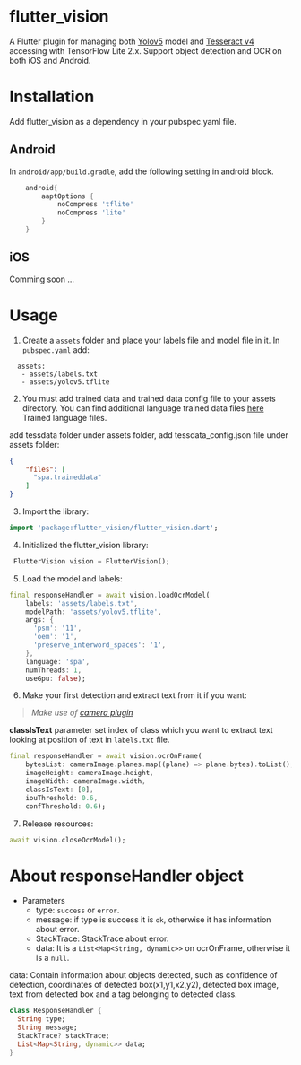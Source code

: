 # flutter_vision

A Flutter plugin for managing both [Yolov5](https://github.com/ultralytics/yolov5) model and [Tesseract v4](https://tesseract-ocr.github.io/tessdoc/) accessing with TensorFlow Lite 2.x. Support object detection and OCR on both iOS and Android.

# Installation
Add flutter_vision as a dependency in your pubspec.yaml file.

## Android
In `android/app/build.gradle`, add the following setting in android block.

```gradle
    android{
        aaptOptions {
            noCompress 'tflite'
            noCompress 'lite'
        }
    }
```
## iOS
Comming soon ...

# Usage
1. Create a `assets` folder and place your labels file and model file in it. In `pubspec.yaml` add:

```
  assets:
   - assets/labels.txt
   - assets/yolov5.tflite
```

2. You must add trained data and trained data config file to your assets directory. You can find additional language trained data files [here](https://github.com/tesseract-ocr/tessdata) Trained language files.

add tessdata folder under assets folder, add tessdata_config.json file under assets folder:

```json
{
    "files": [
      "spa.traineddata"
    ]
}
```

3. Import the library:

```dart
import 'package:flutter_vision/flutter_vision.dart';
```

4. Initialized the flutter_vision library:

```dart 
 FlutterVision vision = FlutterVision();
```

5. Load the model and labels:

```dart
final responseHandler = await vision.loadOcrModel(
    labels: 'assets/labels.txt',
    modelPath: 'assets/yolov5.tflite',
    args: {
      'psm': '11',
      'oem': '1',
      'preserve_interword_spaces': '1',
    },
    language: 'spa',
    numThreads: 1,
    useGpu: false);
```

6. Make your first detection and extract text from it if you want:
> _Make use of [camera plugin](https://pub.dev/packages/camera)_

__classIsText__ parameter set index of class which you want to extract text looking at position of text in `labels.txt` file.
```dart
final responseHandler = await vision.ocrOnFrame(
    bytesList: cameraImage.planes.map((plane) => plane.bytes).toList(),
    imageHeight: cameraImage.height,
    imageWidth: cameraImage.width,
    classIsText: [0],
    iouThreshold: 0.6,
    confThreshold: 0.6);
```

7. Release resources:

```dart
await vision.closeOcrModel();
```

# About responseHandler object
+ Parameters
    + type: `success` or `error`.
    + message: if type is success it is `ok`, otherwise it has information about error.
    + StackTrace: StackTrace about error.
    + data: It is a `List<Map<String, dynamic>>` on ocrOnFrame, otherwise it is a `null`.

data: Contain information about objects detected, such as confidence of detection, coordinates of detected box(x1,y1,x2,y2), detected box image, text from detected box and a tag belonging to detected class.

```dart
class ResponseHandler {
  String type;
  String message;
  StackTrace? stackTrace;
  List<Map<String, dynamic>> data;
}
```